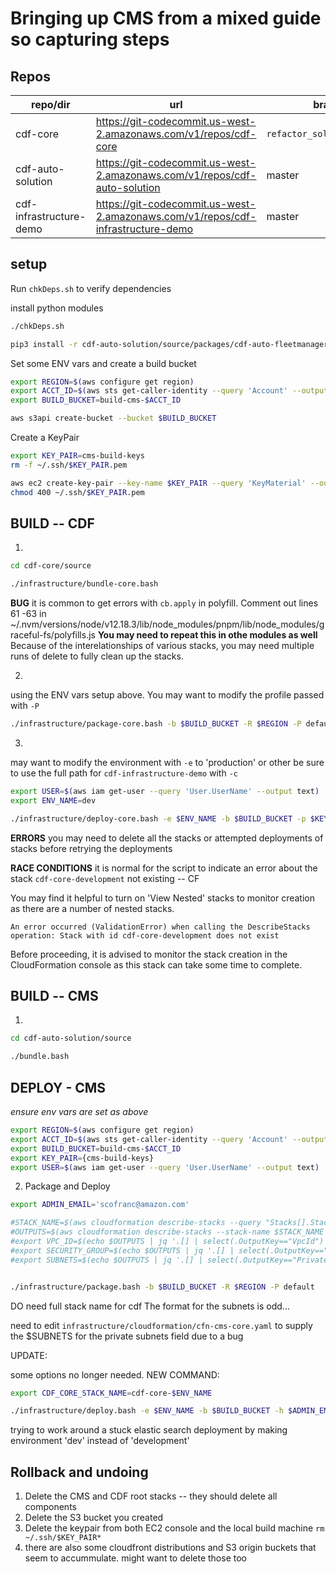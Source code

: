 # Bringing up CMS from a mixed guide so capturing steps

## Repos

| repo/dir | url | branch |
| ----- | ---- | --- |
| cdf-core | https://git-codecommit.us-west-2.amazonaws.com/v1/repos/cdf-core | `refactor_solution_builder` |
| cdf-auto-solution | https://git-codecommit.us-west-2.amazonaws.com/v1/repos/cdf-auto-solution | master |
| cdf-infrastructure-demo | https://git-codecommit.us-west-2.amazonaws.com/v1/repos/cdf-infrastructure-demo | master |

## setup

Run `chkDeps.sh` to verify dependencies

install python modules
```bash
./chkDeps.sh

pip3 install -r cdf-auto-solution/source/packages/cdf-auto-fleetmanager-backend/requirements.txt 
```

Set some ENV vars and create a build bucket

```bash
export REGION=$(aws configure get region)
export ACCT_ID=$(aws sts get-caller-identity --query 'Account' --output text)
export BUILD_BUCKET=build-cms-$ACCT_ID

aws s3api create-bucket --bucket $BUILD_BUCKET
```

Create a KeyPair

```bash
export KEY_PAIR=cms-build-keys
rm -f ~/.ssh/$KEY_PAIR.pem

aws ec2 create-key-pair --key-name $KEY_PAIR --query 'KeyMaterial' --output text >~/.ssh/$KEY_PAIR.pem
chmod 400 ~/.ssh/$KEY_PAIR.pem
```

## BUILD -- CDF

1. 
```bash
cd cdf-core/source

./infrastructure/bundle-core.bash 
```

**BUG**
it is common to get errors with `cb.apply` in polyfill.  Comment out lines 61 -63 in ~/.nvm/versions/node/v12.18.3/lib/node_modules/pnpm/lib/node_modules/graceful-fs/polyfills.js
**You may need to repeat this in othe modules as well**
Because of the interelationships of various stacks, you may need multiple runs of delete to fully clean up the stacks.


2. 
using the ENV vars setup above.  You may want to modify the profile passed with `-P`
```bash
./infrastructure/package-core.bash -b $BUILD_BUCKET -R $REGION -P default
```

3. 
may want to modify the environment with `-e` to 'production' or other
be sure to use the full path for `cdf-infrastructure-demo` with `-c`
```bash
export USER=$(aws iam get-user --query 'User.UserName' --output text) 
export ENV_NAME=dev

./infrastructure/deploy-core.bash -e $ENV_NAME -b $BUILD_BUCKET -p $KEY_PAIR -R $REGION -P default -B -y s3://$BUILD_BUCKET/template-snippets/ -i 0.0.0.0/0 -c /home/ubuntu/environment/CMS/cdf-infrastructure-demo -K $USER
```

**ERRORS**
you may need to delete all the stacks or attempted deployments of stacks before retrying the deployments

**RACE CONDITIONS**
it is normal for the script to indicate an error about the stack `cdf-core-development` not existing -- CF

You may find it helpful to turn on 'View Nested' stacks to monitor creation as there are a number of nested stacks.


```
An error occurred (ValidationError) when calling the DescribeStacks operation: Stack with id cdf-core-development does not exist
```
Before proceeding, it is advised to monitor the stack creation in the CloudFormation console as this stack can take some time to complete.


## BUILD -- CMS

1.
```bash
cd cdf-auto-solution/source

./bundle.bash 
```

## DEPLOY - CMS

_ensure env vars are set as above_


```bash
export REGION=$(aws configure get region)
export ACCT_ID=$(aws sts get-caller-identity --query 'Account' --output text)
export BUILD_BUCKET=build-cms-$ACCT_ID
export KEY_PAIR={cms-build-keys}
export USER=$(aws iam get-user --query 'User.UserName' --output text)
```

2. Package and Deploy
```bash
export ADMIN_EMAIL='scofranc@amazon.com'

#STACK_NAME=$(aws cloudformation describe-stacks --query "Stacks[].StackName" | grep "cdf-core-development-Shared-.*-Networking-" | tr -d "\", " ) 
#OUTPUTS=$(aws cloudformation describe-stacks --stack-name $STACK_NAME --query 'Stacks[].Outputs[]')
#export VPC_ID=$(echo $OUTPUTS | jq '.[] | select(.OutputKey=="VpcId") | .OutputValue')
#export SECURITY_GROUP=$(echo $OUTPUTS | jq '.[] | select(.OutputKey=="CDFSecurityGroup") | .OutputValue' )
#export SUBNETS=$(echo $OUTPUTS | jq '.[] | select(.OutputKey=="PrivateSubnets") | .OutputValue' | sed -r 's/,/\\\\,/g')


./infrastructure/package.bash -b $BUILD_BUCKET -R $REGION -P default
```

DO need full stack name for cdf
The format for the subnets is odd...

need to edit `infrastructure/cloudformation/cfn-cms-core.yaml` to supply the $SUBNETS for the private subnets field due to a bug

UPDATE:

some options no longer needed.  NEW COMMAND:
```bash
export CDF_CORE_STACK_NAME=cdf-core-$ENV_NAME

./infrastructure/deploy.bash -e $ENV_NAME -b $BUILD_BUCKET -h $ADMIN_EMAIL -P default -l $CDF_CORE_STACK_NAME -B -R $REGION -K $USER
```
trying to work around a stuck elastic search deployment by making environment 'dev' instead of 'development'

## Rollback and undoing

1. Delete the CMS and CDF root stacks -- they should delete all components
2. Delete the S3 bucket you created
3. Delete the keypair from both EC2 console and the local build machine `rm ~/.ssh/$KEY_PAIR*`
4. there are also some cloudfront distributions and S3 origin buckets that seem to accummulate. might want to delete those too

